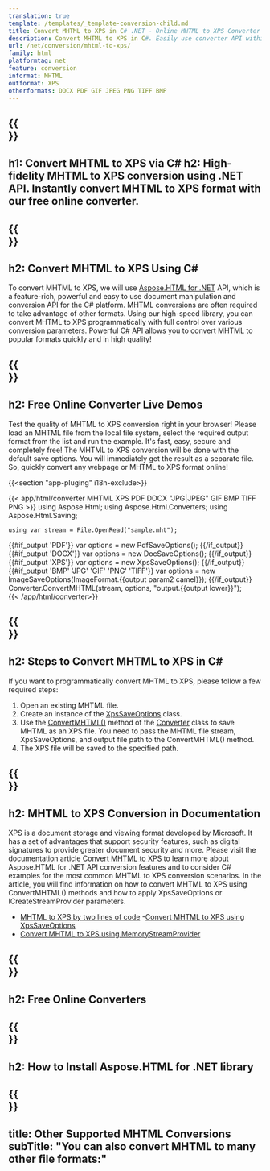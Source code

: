 ```yaml
---
translation: true
template: /templates/_template-conversion-child.md
title: Convert MHTML to XPS in C# .NET - Online MHTML to XPS Converter
description: Convert MHTML to XPS in C#. Easily use converter API within ASP.NET or any .NET application. Try online MHTML to XPS Converter for free!
url: /net/conversion/mhtml-to-xps/
family: html
platformtag: net
feature: conversion
informat: MHTML
outformat: XPS
otherformats: DOCX PDF GIF JPEG PNG TIFF BMP
---
```


{{<section banner>}}
---
h1: Convert MHTML to XPS via C#
h2: High-fidelity MHTML to XPS conversion using .NET API. Instantly convert MHTML to XPS format with our free online converter.
---

{{<section overview>}}
---
h2: Convert MHTML to XPS Using C#
---

To convert MHTML to XPS, we will use [Aspose.HTML for .NET](https://products.aspose.com/html/net/) API, which is a feature-rich, powerful and easy to use document manipulation and conversion API for the C# platform. MHTML conversions are often required to take advantage of other formats. Using our high-speed library, you can convert MHTML to XPS programmatically with full control over various conversion parameters. Powerful C# API allows you to convert MHTML to popular formats quickly and in high quality!

{{<section demos>}}
---
h2: Free Online Converter Live Demos
---

Test the quality of MHTML to XPS conversion right in your browser! Please load an MHTML file from the local file system, select the required output format from the list and run the example. It's fast, easy, secure and completely free! The MHTML to XPS conversion will be done with the default save options. You will immediately get the result as a separate file. So, quickly convert any webpage or MHTML to XPS format online!

{{<section "app-pluging" i18n-exclude>}}

{{< app/html/converter MHTML XPS PDF DOCX "JPG|JPEG" GIF BMP TIFF PNG >}}
using Aspose.Html;
using Aspose.Html.Converters;
using Aspose.Html.Saving;

    using var stream = File.OpenRead("sample.mht");
{{#if_output 'PDF'}}
    var options = new PdfSaveOptions();
{{/if_output}}
{{#if_output 'DOCX'}}
    var options = new DocSaveOptions();
{{/if_output}}
{{#if_output 'XPS'}}
    var options = new XpsSaveOptions();
{{/if_output}}
{{#if_output 'BMP' 'JPG' 'GIF' 'PNG' 'TIFF'}}
    var options = new ImageSaveOptions(ImageFormat.{{output param2 camel}});
{{/if_output}}
    Converter.ConvertMHTML(stream, options, "output.{{output lower}}");   
{{< /app/html/converter>}} 


{{<section steps>}}
---
h2: Steps to Convert MHTML to XPS in C#
---

If you want to programmatically convert MHTML to XPS,  please follow a few required steps:

1.  Open an existing MHTML file.
1.  Create an instance of the [XpsSaveOptions](https://apireference.aspose.com/html/net/aspose.html.saving/xpssaveoptions) class.
1.  Use the [ConvertMHTML()](https://apireference.aspose.com/html/net/aspose.html.converters.converter/convertmhtml/methods/29) method of the [Converter](https://apireference.aspose.com/html/net/aspose.html.converters/converter) class to save MHTML as an XPS file. You need to pass the MHTML file stream, XpsSaveOptions, and output file path to the ConvertMHTML() method.
1.  The XPS file will be saved to the specified path.


{{<section documentation>}}
---
h2: MHTML to XPS Conversion in Documentation
---

XPS is a document storage and viewing format developed by Microsoft. It has a set of advantages that support security features, such as digital signatures to provide greater document security and more. Please visit the documentation article [Convert MHTML to XPS](https://docs.aspose.com/html/net/converting-between-formats/mhtml-to-xps/) to learn more about Aspose.HTML for .NET API conversion features and to consider C# examples for the most common MHTML to XPS conversion scenarios. In the article, you will find information on how to convert MHTML to XPS using ConvertMHTML() methods and how to apply XpsSaveOptions or ICreateStreamProvider parameters.
  -  <a href="https://docs.aspose.com/html/net/converting-between-formats/mhtml-to-xps/#mhtml-to-xps-by-two-lines-of-code" target="_blank">MHTML to XPS by two lines of code</a>
  -<a href="https://docs.aspose.com/html/net/converting-between-formats/mhtml-to-xps/#convert-mhtml-to-xps-using-xpssaveoptions" target="_blank">Convert MHTML to XPS using XpsSaveOptions</a>
  - <a href="https://docs.aspose.com/html/net/converting-between-formats/mhtml-to-xps/#output-stream-providers" target="_blank">Convert MHTML to XPS using MemoryStreamProvider</a>

{{<section online-converters>}}
---
h2: Free Online Converters
---

{{<section get-started>}}
---
h2: How to Install Aspose.HTML for .NET library
---

{{<section other-conversions>}}
---
title: Other Supported MHTML Conversions
subTitle: "You can also convert MHTML to many other file formats:"
---
